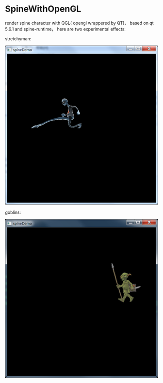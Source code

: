 # SpineWithOpenGL
render spine character with QGL( opengl wrappered by QT)， based on qt 5.6.1 and spine-runtime， here are two experimental effects:

stretchyman:



![image](https://github.com/RandomWalkEagle/SpineWithOpenGL/blob/master/spineDemo/spineDemo/effect/effect_1.png)

goblins:



![image](https://github.com/RandomWalkEagle/SpineWithOpenGL/blob/master/spineDemo/spineDemo/effect/effect_2.png)
